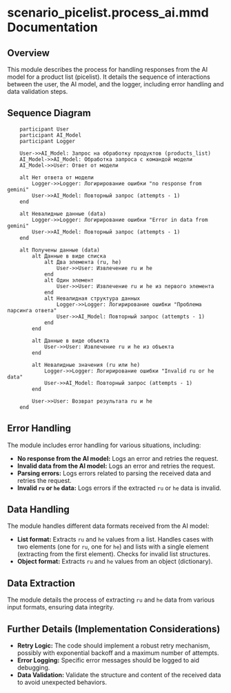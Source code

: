 # scenario_picelist.process_ai.mmd Documentation

## Overview

This module describes the process for handling responses from the AI model for a product list (picelist). It details the sequence of interactions between the user, the AI model, and the logger, including error handling and data validation steps.


## Sequence Diagram

```sequenceDiagram
    participant User
    participant AI_Model
    participant Logger

    User->>AI_Model: Запрос на обработку продуктов (products_list)
    AI_Model->>AI_Model: Обработка запроса с командой модели
    AI_Model->>User: Ответ от модели

    alt Нет ответа от модели
        Logger->>Logger: Логирирование ошибки "no response from gemini"
        User->>AI_Model: Повторный запрос (attempts - 1)
    end

    alt Невалидные данные (data)
        Logger->>Logger: Логирирование ошибки "Error in data from gemini"
        User->>AI_Model: Повторный запрос (attempts - 1)
    end

    alt Получены данные (data)
        alt Данные в виде списка
            alt Два элемента (ru, he)
                User->>User: Извлечение ru и he
            end
            alt Один элемент
                User->>User: Извлечение ru и he из первого элемента
            end
            alt Невалидная структура данных
                Logger->>Logger: Логирирование ошибки "Проблема парсинга ответа"
                User->>AI_Model: Повторный запрос (attempts - 1)
            end
        end

        alt Данные в виде объекта
            User->>User: Извлечение ru и he из объекта
        end

        alt Невалидные значения (ru или he)
            Logger->>Logger: Логирирование ошибки "Invalid ru or he data"
            User->>AI_Model: Повторный запрос (attempts - 1)
        end

        User->>User: Возврат результата ru и he
    end
```

## Error Handling

The module includes error handling for various situations, including:

* **No response from the AI model:**  Logs an error and retries the request.
* **Invalid data from the AI model:** Logs an error and retries the request.
* **Parsing errors:**  Logs errors related to parsing the received data and retries the request.
* **Invalid `ru` or `he` data:** Logs errors if the extracted `ru` or `he` data is invalid.


## Data Handling

The module handles different data formats received from the AI model:

* **List format:** Extracts `ru` and `he` values from a list.  Handles cases with two elements (one for `ru`, one for `he`) and lists with a single element (extracting from the first element). Checks for invalid list structures.
* **Object format:** Extracts `ru` and `he` values from an object (dictionary).


##  Data Extraction

The module details the process of extracting `ru` and `he` data from various input formats, ensuring data integrity.


##  Further Details (Implementation Considerations)

- **Retry Logic:**  The code should implement a robust retry mechanism, possibly with exponential backoff and a maximum number of attempts.
- **Error Logging:**  Specific error messages should be logged to aid debugging.
- **Data Validation:**  Validate the structure and content of the received data to avoid unexpected behaviors.